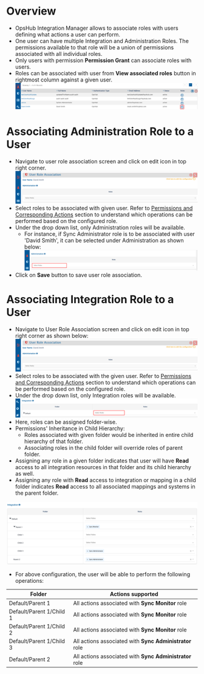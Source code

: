 # Overview
* OpsHub Integration Manager allows to associate roles with users defining what actions a user can perform.
* One user can have multiple Integration and Administration Roles. The permissions available to that role will be a union of permissions associated with all individual roles.
* Only users with permission **Permission Grant** can associate roles with users.
* Roles can be associated with user from **View associated roles** button in rightmost column against a given user.
![User Role Association](../../assets/User_Role_Association.png)

# Associating Administration Role to a User
* Navigate to user role association screen and click on edit icon in top right corner.
![Create User Role Association](../../assets/Create_User_Role_Association.png)
* Select roles to be associated with given user. Refer to [Permissions and Corresponding Actions](role-configuration.md#permissions-and-corresponding-actions) section to understand which operations can be performed based on the configured role.
* Under the drop down list, only Administration roles will be available. 
  * For instance, if Sync Administrator role is to be associated with user 'David Smith', it can be selected under Administration as shown below:
![User Role Association - Adminstration](../../assets/User_Role_Association_-_Adminstration.png)
* Click on **Save** button to save user role association.

# Associating Integration Role to a User
* Navigate to User Role Association screen and click on edit icon in top right corner as shown below:
![Create User Role Association](../../assets/Create_User_Role_Association.png)
* Select roles to be associated with the given user. Refer to [Permissions and Corresponding Actions](role-configuration.md#permissions-and-corresponding-actions) section to understand which operations can be performed based on the configured role.
* Under the drop down list, only Integration roles will be available. 
![User Role Association - Integration0](../../assets/User_Role_Association_-_Integration0.png)
* Here, roles can be assigned folder-wise.
* Permissions' Inheritance in Child Hierarchy:
  * Roles associated with given folder would be inherited in entire child hierarchy of that folder. 
  * Associating roles in the child folder will override roles of parent folder. 
* Assigning any role in a given folder indicates that user will have **Read** access to all integration resources in that folder and its child hierarchy as well.
* Assigning any role with **Read** access to integration or mapping in a child folder indicates **Read** access to all associated mappings and systems in the parent folder.

![User Role Association - Integration](../../assets/User_Role_Association_-_Integration.png)

* For above configuration, the user will be able to perform the following operations:

| **Folder**                     | **Actions supported**                               |
|-------------------------------|------------------------------------------------------|
| Default/Parent 1              | All actions associated with **Sync Monitor** role   |
| Default/Parent 1/Child 1      | All actions associated with **Sync Monitor** role   |
| Default/Parent 1/Child 2      | All actions associated with **Sync Monitor** role   |
| Default/Parent 1/Child 3      | All actions associated with **Sync Administrator** role |
| Default/Parent 2              | All actions associated with **Sync Administrator** role |
